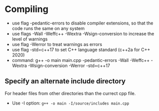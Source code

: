 # Compiling
- use flag -pedantic-errors to disable compiler extensions, so that the code runs the same on any system
- use flags -Wall -Weffc++ -Wextra -Wsign-conversion to increase the level of warnings
- use flag -Werror to treat warnings as errors
- use flag -std=c++17 to set C++ language standard (c++2a for C++ 2020)
- command: g++ -o main main.cpp -pedantic-errors -Wall -Weffc++ -Wextra -Wsign-conversion -Werror -std=c++17

## Specify an alternate include directory
For header files from other directories than the currect cpp file.
- Use -I option: 
``` g++ -o main -I/source/includes main.cpp ```